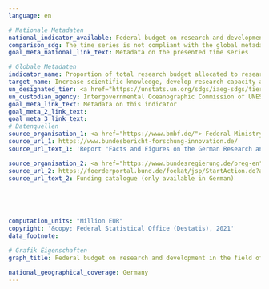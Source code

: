 ```yaml
---
language: en    

# Nationale Metadaten    
national_indicator_available: Federal budget on research and development in the field of coastal, ocean and polar science, geoscience    
comparison_sdg: The time series is not compliant with the global metadata, but provides additional information.    
goal_meta_national_link_text: Metadata on the presented time series    

# Globale Metadaten    
indicator_name: Proportion of total research budget allocated to research in the field of marine technology    
target_name: Increase scientific knowledge, develop research capacity and transfer marine technology, taking into account the Intergovernmental Oceanographic Commission Criteria and Guidelines on the Transfer of Marine Technology, in order to improve ocean health and to enhance the contribution of marine biodiversity to the development of developing countries, in particular small island developing States and least developed countries    
un_designated_tier: <a href="https://unstats.un.org/sdgs/iaeg-sdgs/tier-classification/" title="Click here for more information on the UN tier classification."  target="_blank">Tier II</a>    
un_custodian_agency: Intergovernmental Oceanographic Commission of UNESCO (IOC-UNESCO)    
goal_meta_link_text: Metadata on this indicator    
goal_meta_2_link_text:     
goal_meta_3_link_text:         
# Datenquellen
source_organisation_1: <a href="https://www.bmbf.de/"> Federal Ministry of Education and Research </a>
source_url_1: https://www.bundesbericht-forschung-innovation.de/
source_url_text_1: 'Report "Facts and Figures on the German Research and Innovation System - Data Volume Federal Report on Research and Innovation 2018" (only available in German)'

source_organisation_2: <a href="https://www.bundesregierung.de/breg-en"> The Federal Government / Federal Chancellery </a>
source_url_2: https://foerderportal.bund.de/foekat/jsp/StartAction.do?actionMode=list
source_url_text_2: Funding catalogue (only available in German)




    
computation_units: "Million EUR"    
copyright: '&copy; Federal Statistical Office (Destatis), 2021'    
data_footnote:     

# Grafik Eigenschaften    
graph_title: Federal budget on research and development in the field of coastal, ocean and polar science, geoscience    

national_geographical_coverage: Germany    
---
```


<span></span>